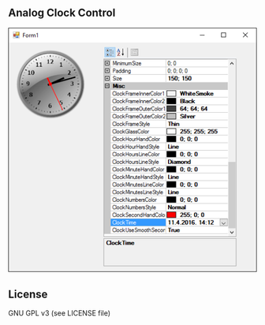 ## Analog Clock Control

![alt text](ss.png "Analog Clock")

## License

GNU GPL v3 (see LICENSE file)